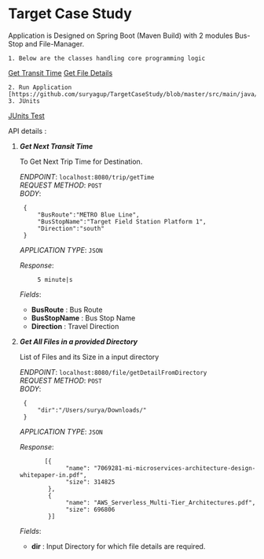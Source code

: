 # Target Case Study

Application is Designed on Spring Boot (Maven Build) with 2 modules Bus-Stop and File-Manager. 

    1. Below are the classes handling core programming logic    
   [Get Transit Time](https://github.com/suryagup/TargetCaseStudy/blob/master/src/main/java/com/target/api/busstop/process/ProcessTransitRequest.java)
   [Get File Details](https://github.com/suryagup/TargetCaseStudy/blob/master/src/main/java/com/target/api/filemanager/process/ProcessFileRequest.java)
       
    2. Run Application [https://github.com/suryagup/TargetCaseStudy/blob/master/src/main/java/com/target/api/BusStopApplication.java]
    3. JUnits  
    
   [JUnits Test](https://github.com/suryagup/TargetCaseStudy/blob/master/src/test/java/com/target/api/busstop/BusStopApplicationTests.java) 
    

API details :



1. ***Get Next Transit Time <br>***

    To Get Next Trip Time for Destination. 

    *ENDPOINT*: `localhost:8080/trip/getTime` <br>
    *REQUEST METHOD*: `POST` <br>
    *BODY*: 
        
        {
        	"BusRoute":"METRO Blue Line",
        	"BusStopName":"Target Field Station Platform 1",
        	"Direction":"south"
        }
        
    *APPLICATION TYPE*: `JSON`
    
    *Response*:
    
            5 minute|s
            
    *Fields*:
     * **BusRoute** : Bus Route
     * **BusStopName** : Bus Stop Name
     * **Direction** : Travel Direction
     
1. ***Get All Files in a provided Directory <br>***

    List of Files and its Size in a input directory

    *ENDPOINT*: `localhost:8080/file/getDetailFromDirectory` <br>
    *REQUEST METHOD*: `POST` <br>
    *BODY*: 
        
        {
        	"dir":"/Users/surya/Downloads/"
        }
        
    *APPLICATION TYPE*: `JSON`
    
    *Response*:
    
              [{
                    "name": "7069281-mi-microservices-architecture-design-whitepaper-in.pdf",
                    "size": 314825
               },
               {
                    "name": "AWS_Serverless_Multi-Tier_Architectures.pdf",
                    "size": 696806
               }]
            
    *Fields*:
     * **dir** : Input Directory for which file details are required.